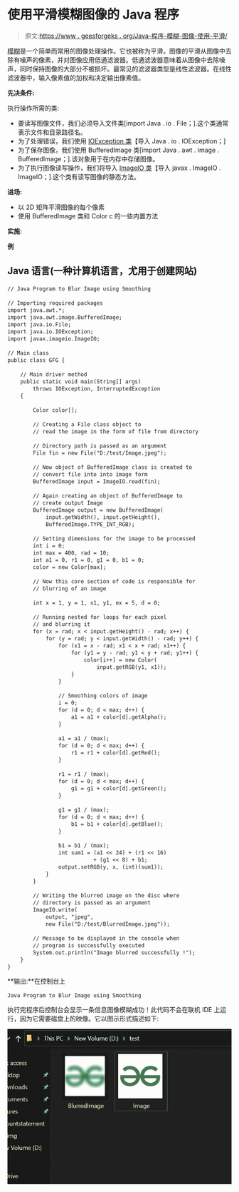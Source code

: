 # 使用平滑模糊图像的 Java 程序

> 原文:[https://www . geesforgeks . org/Java-程序-模糊-图像-使用-平滑/](https://www.geeksforgeeks.org/java-program-to-blur-image-using-smoothing/)

[模糊](https://www.geeksforgeeks.org/what-is-image-blurring/)是一个简单而常用的图像处理操作。它也被称为平滑。图像的平滑从图像中去除有噪声的像素，并对图像应用低通滤波器。低通滤波器意味着从图像中去除噪声，同时保持图像的大部分不被损坏。最常见的滤波器类型是线性滤波器。在线性滤波器中，输入像素值的加权和决定输出像素值。

**先决条件:**

执行操作所需的类:

*   要读写图像文件，我们必须导入文件类[import Java . io . File；].这个类通常表示文件和目录路径名。
*   为了处理错误，我们使用 [IOException 类](https://www.geeksforgeeks.org/java-io-bufferedreader-class-java/)【导入 Java . io . IOException；]
*   为了保存图像，我们使用 BufferedImage 类[import Java . awt . image . BufferedImage；].该对象用于在内存中存储图像。
*   为了执行图像读写操作，我们将导入 [ImageIO 类](https://www.geeksforgeeks.org/image-processing-java-set-1-read-write/)【导入 javax . ImageIO . ImageIO；].这个类有读写图像的静态方法。

**进场:**

*   以 2D 矩阵平滑图像的每个像素
*   使用 BufferedImage 类和 Color c 的一些内置方法

**实施:**

**例**

## Java 语言(一种计算机语言，尤用于创建网站)

```
// Java Program to Blur Image using Smoothing

// Importing required packages
import java.awt.*;
import java.awt.image.BufferedImage;
import java.io.File;
import java.io.IOException;
import javax.imageio.ImageIO;

// Main class
public class GFG {

    // Main driver method
    public static void main(String[] args)
        throws IOException, InterruptedException
    {

        Color color[];

        // Creating a File class object to
        // read the image in the form of file from directory

        // Directory path is passed as an argument
        File fin = new File("D:/test/Image.jpeg");

        // Now object of BufferedImage class is created to
        // convert file into into image form
        BufferedImage input = ImageIO.read(fin);

        // Again creating an object of BufferedImage to
        // create output Image
        BufferedImage output = new BufferedImage(
            input.getWidth(), input.getHeight(),
            BufferedImage.TYPE_INT_RGB);

        // Setting dimensions for the image to be processed
        int i = 0;
        int max = 400, rad = 10;
        int a1 = 0, r1 = 0, g1 = 0, b1 = 0;
        color = new Color[max];

        // Now this core section of code is responsible for
        // blurring of an image

        int x = 1, y = 1, x1, y1, ex = 5, d = 0;

        // Running nested for loops for each pixel
        // and blurring it
        for (x = rad; x < input.getHeight() - rad; x++) {
            for (y = rad; y < input.getWidth() - rad; y++) {
                for (x1 = x - rad; x1 < x + rad; x1++) {
                    for (y1 = y - rad; y1 < y + rad; y1++) {
                        color[i++] = new Color(
                            input.getRGB(y1, x1));
                    }
                }

                // Smoothing colors of image
                i = 0;
                for (d = 0; d < max; d++) {
                    a1 = a1 + color[d].getAlpha();
                }

                a1 = a1 / (max);
                for (d = 0; d < max; d++) {
                    r1 = r1 + color[d].getRed();
                }

                r1 = r1 / (max);
                for (d = 0; d < max; d++) {
                    g1 = g1 + color[d].getGreen();
                }

                g1 = g1 / (max);
                for (d = 0; d < max; d++) {
                    b1 = b1 + color[d].getBlue();
                }

                b1 = b1 / (max);
                int sum1 = (a1 << 24) + (r1 << 16)
                           + (g1 << 8) + b1;
                output.setRGB(y, x, (int)(sum1));
            }
        }

        // Writing the blurred image on the disc where
        // directory is passed as an argument
        ImageIO.write(
            output, "jpeg",
            new File("D:/test/BlurredImage.jpeg"));

        // Message to be displayed in the console when
        // program is successfully executed
        System.out.println("Image blurred successfully !");
    }
}
```

**输出:**在控制台上

```
Java Program to Blur Image using Smoothing
```

执行完程序后控制台会显示一条信息图像模糊成功！此代码不会在联机 IDE 上运行，因为它需要磁盘上的映像。它以图示形式描述如下:

![](img/d4d72c22ede15daebf980277b8cede1d.png)